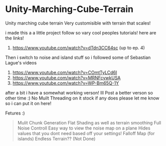 # Unity-Marching-Cube-Terrain
Unity marching cube terrain 
Very customisible with terrain that scales!


i made this a a little project follow so vary cool peoples tutorials!
here are the links!
1. https://www.youtube.com/watch?v=dTdn3CC64sc (up to ep. 4) 

Then i switch to noise and island stuff so i followed  some of Sebastian Lague's videos
1. https://www.youtube.com/watch?v=COmtTyLCd6I
2. https://www.youtube.com/watch?v=MRNFcywkUSA
3. https://www.youtube.com/watch?v=WP-Bm65Q-1Y

after a bit i have a somewhat working verson! Ill Post a better verson so other time :)
No Muilt Threading on it stock if any does please let me know so i can put it on here!

Fetures :)
> Mulit Chunk Generation
> Flat Shading as well as terrain smoothing
> Full Noise Controll
> Easy way to view the noise map on a plane
> Hides values that you dont need based off your settings!
> Falloff Map (for islands)
> Endless Terrain?? (Not Done)
